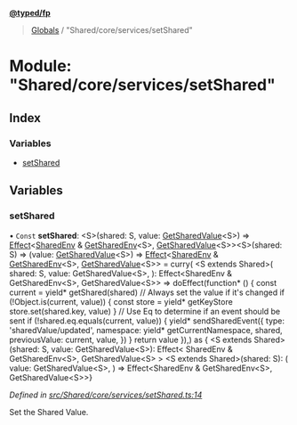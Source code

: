 **[@typed/fp](../README.md)**

> [Globals](../globals.md) / "Shared/core/services/setShared"

# Module: "Shared/core/services/setShared"

## Index

### Variables

* [setShared](_shared_core_services_setshared_.md#setshared)

## Variables

### setShared

• `Const` **setShared**: \<S>(shared: S, value: [GetSharedValue](_shared_core_model_shared_.md#getsharedvalue)\<S>) => [Effect](_effect_effect_.effect.md)\<[SharedEnv](../interfaces/_shared_core_services_sharedenv_.sharedenv.md) & [GetSharedEnv](_shared_core_model_shared_.md#getsharedenv)\<S>, [GetSharedValue](_shared_core_model_shared_.md#getsharedvalue)\<S>>\<S>(shared: S) => (value: [GetSharedValue](_shared_core_model_shared_.md#getsharedvalue)\<S>) => [Effect](_effect_effect_.effect.md)\<[SharedEnv](../interfaces/_shared_core_services_sharedenv_.sharedenv.md) & [GetSharedEnv](_shared_core_model_shared_.md#getsharedenv)\<S>, [GetSharedValue](_shared_core_model_shared_.md#getsharedvalue)\<S>> = curry( \<S extends Shared>( shared: S, value: GetSharedValue\<S>, ): Effect\<SharedEnv & GetSharedEnv\<S>, GetSharedValue\<S>> => doEffect(function* () { const current = yield* getShared(shared) // Always set the value if it's changed if (!Object.is(current, value)) { const store = yield* getKeyStore store.set(shared.key, value) } // Use Eq to determine if an event should be sent if (!shared.eq.equals(current, value)) { yield* sendSharedEvent({ type: 'sharedValue/updated', namespace: yield* getCurrentNamespace, shared, previousValue: current, value, }) } return value }),) as { \<S extends Shared>(shared: S, value: GetSharedValue\<S>): Effect\< SharedEnv & GetSharedEnv\<S>, GetSharedValue\<S> > \<S extends Shared>(shared: S): ( value: GetSharedValue\<S>, ) => Effect\<SharedEnv & GetSharedEnv\<S>, GetSharedValue\<S>>}

*Defined in [src/Shared/core/services/setShared.ts:14](https://github.com/TylorS/typed-fp/blob/559f273/src/Shared/core/services/setShared.ts#L14)*

Set the Shared Value.
